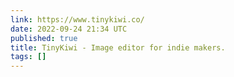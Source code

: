 ```yaml
---
link: https://www.tinykiwi.co/
date: 2022-09-24 21:34 UTC
published: true
title: TinyKiwi - Image editor for indie makers.
tags: []
---
```



